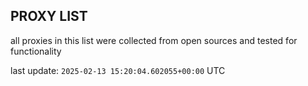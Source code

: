 ## PROXY LIST

all proxies in this list were collected from open sources and tested for functionality

last update: `2025-02-13 15:20:04.602055+00:00` UTC